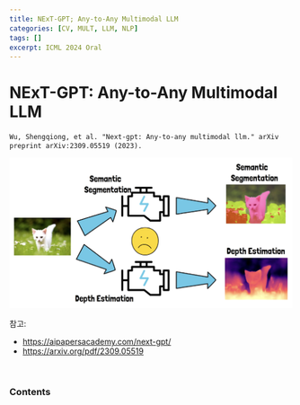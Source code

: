 ```yaml
---
title: NExT-GPT; Any-to-Any Multimodal LLM
categories: [CV, MULT, LLM, NLP]
tags: []
excerpt: ICML 2024 Oral
---
```


<script src="https://cdn.mathjax.org/mathjax/latest/MathJax.js?config=TeX-AMS-MML_HTMLorMML" type="text/javascript"></script>

# NExT-GPT: Any-to-Any Multimodal LLM

```
Wu, Shengqiong, et al. "Next-gpt: Any-to-any multimodal llm." arXiv preprint arXiv:2309.05519 (2023).
```

![figure2](/assets/img/llm/img255.png)

참고: 

- https://aipapersacademy.com/next-gpt/
- https://arxiv.org/pdf/2309.05519

<br>

### Contents

